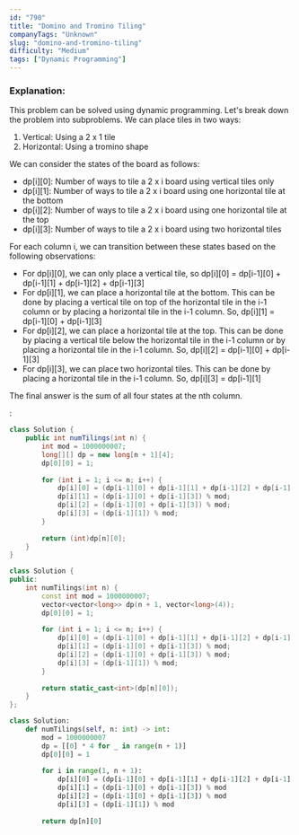 ```yaml
---
id: "790"
title: "Domino and Tromino Tiling"
companyTags: "Unknown"
slug: "domino-and-tromino-tiling"
difficulty: "Medium"
tags: ["Dynamic Programming"]
---
```


### Explanation:
This problem can be solved using dynamic programming. Let's break down the problem into subproblems. We can place tiles in two ways:
1. Vertical: Using a 2 x 1 tile
2. Horizontal: Using a tromino shape

We can consider the states of the board as follows:
- dp[i][0]: Number of ways to tile a 2 x i board using vertical tiles only
- dp[i][1]: Number of ways to tile a 2 x i board using one horizontal tile at the bottom
- dp[i][2]: Number of ways to tile a 2 x i board using one horizontal tile at the top
- dp[i][3]: Number of ways to tile a 2 x i board using two horizontal tiles

For each column i, we can transition between these states based on the following observations:
- For dp[i][0], we can only place a vertical tile, so dp[i][0] = dp[i-1][0] + dp[i-1][1] + dp[i-1][2] + dp[i-1][3]
- For dp[i][1], we can place a horizontal tile at the bottom. This can be done by placing a vertical tile on top of the horizontal tile in the i-1 column or by placing a horizontal tile in the i-1 column. So, dp[i][1] = dp[i-1][0] + dp[i-1][3]
- For dp[i][2], we can place a horizontal tile at the top. This can be done by placing a vertical tile below the horizontal tile in the i-1 column or by placing a horizontal tile in the i-1 column. So, dp[i][2] = dp[i-1][0] + dp[i-1][3]
- For dp[i][3], we can place two horizontal tiles. This can be done by placing a horizontal tile in the i-1 column. So, dp[i][3] = dp[i-1][1]

The final answer is the sum of all four states at the nth column.

:

```java
class Solution {
    public int numTilings(int n) {
        int mod = 1000000007;
        long[][] dp = new long[n + 1][4];
        dp[0][0] = 1;
        
        for (int i = 1; i <= n; i++) {
            dp[i][0] = (dp[i-1][0] + dp[i-1][1] + dp[i-1][2] + dp[i-1][3]) % mod;
            dp[i][1] = (dp[i-1][0] + dp[i-1][3]) % mod;
            dp[i][2] = (dp[i-1][0] + dp[i-1][3]) % mod;
            dp[i][3] = (dp[i-1][1]) % mod;
        }
        
        return (int)dp[n][0];
    }
}
```

```cpp
class Solution {
public:
    int numTilings(int n) {
        const int mod = 1000000007;
        vector<vector<long>> dp(n + 1, vector<long>(4));
        dp[0][0] = 1;
        
        for (int i = 1; i <= n; i++) {
            dp[i][0] = (dp[i-1][0] + dp[i-1][1] + dp[i-1][2] + dp[i-1][3]) % mod;
            dp[i][1] = (dp[i-1][0] + dp[i-1][3]) % mod;
            dp[i][2] = (dp[i-1][0] + dp[i-1][3]) % mod;
            dp[i][3] = (dp[i-1][1]) % mod;
        }
        
        return static_cast<int>(dp[n][0]);
    }
};
```

```python
class Solution:
    def numTilings(self, n: int) -> int:
        mod = 1000000007
        dp = [[0] * 4 for _ in range(n + 1)]
        dp[0][0] = 1
        
        for i in range(1, n + 1):
            dp[i][0] = (dp[i-1][0] + dp[i-1][1] + dp[i-1][2] + dp[i-1][3]) % mod
            dp[i][1] = (dp[i-1][0] + dp[i-1][3]) % mod
            dp[i][2] = (dp[i-1][0] + dp[i-1][3]) % mod
            dp[i][3] = (dp[i-1][1]) % mod
        
        return dp[n][0]
```